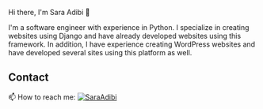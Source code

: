 Hi there, I'm Sara Adibi 👋
<!--
**saraAdibi/saraAdibi** is a ✨ _special_ ✨ repository because its `README.md` (this file) appears on your GitHub profile.

Here are some ideas to get you started:

- 🔭 I’m currently working on ...
- 🌱 I’m currently learning ...
- 👯 I’m looking to collaborate on ...
- 🤔 I’m looking for help with ...
- 💬 Ask me about ...
- 📫 How to reach me: ...
- 😄 Pronouns: ...
- ⚡ Fun fact: ...
-->
I'm a software engineer with experience in Python. I specialize in creating websites using Django and have already developed websites using this framework. In addition, I have experience creating WordPress websites and have developed several sites using this platform as well.


## Contact
📫 How to reach me: [![SaraAdibi](https://img.shields.io/badge/-SaraAdibi-0077B5?style=for-the-badge&logo=linkedin&logoColor=white&labelColor=0077B5&logoWidth=20&logoHeight=20&labelWidth=80&labelHeight=20)](https://www.linkedin.com/in/saraAdibi/)
